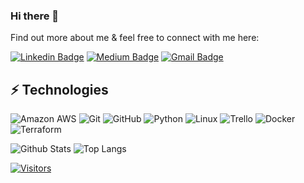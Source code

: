 ### Hi there 👋

<!-- Introduce yourself and give a brief introduction about yourself here.  Also include what tech you're interested in and what you are currently learning -->

Find out more about me & feel free to connect with me here:

<!-- Replace the fields below with the information requested. Remember to remove the encapsulating <> characters. For spaces in names, use %20 (e.g. Broadus%20Palmer) -->

[![Linkedin Badge](https://img.shields.io/badge/-Broadus%20Palmer-blue?style=flat-square&logo=Linkedin&logoColor=white&link=https://www.linkedin.com/in/levelupwithbroadus/)](https://www.linkedin.com/in/levelupwithbroadus/)
[![Medium Badge](https://img.shields.io/badge/Broadus%20Palmer-12100E?style=flat-square&logo=medium&logoColor=white&link=https://www.linkedin.com/newsletters/level-up-in-tech-6746961814677987328/)](https://www.linkedin.com/newsletters/level-up-in-tech-6746961814677987328/)
[![Gmail Badge](https://img.shields.io/badge/-Broadus@Levelupintech.com-c14438?style=flat-square&logo=Gmail&logoColor=white&link=mailto:Broadus@Levelupintech.com)](mailto:Broadus@Levelupintech.com)

## ⚡ Technologies

<!-- Check out the Badges folder for more badges -->

![Amazon AWS](https://img.shields.io/badge/Amazon%20AWS-232F3E?style=flat-square&logo=amazon-aws)
![Git](https://img.shields.io/badge/-Git-black?style=flat-square&logo=git)
![GitHub](https://img.shields.io/badge/-GitHub-181717?style=flat-square&logo=github)
![Python](https://img.shields.io/badge/-Python-black?style=flat-square&logo=Python)
![Linux](https://img.shields.io/badge/Linux-FCC624?style=flat-square&logo=linux&logoColor=black)
![Trello](https://img.shields.io/badge/Trello-%23026AA7.svg?style=flat-square&logo=Trello&logoColor=white)
![Docker](https://img.shields.io/badge/docker-%230db7ed.svg?style=for-the-badge&logo=docker&logoColor=white)
![Terraform](https://img.shields.io/badge/terraform-%235835CC.svg?style=for-the-badge&logo=terraform&logoColor=white)

<!-- Replace the fields below with the information requested. Remember to remove the encapsulating <> characters. -->

![Github Stats](https://github-readme-stats.vercel.app/api?username=LevelUpInTech&count_private=true&show_icons=true&include_all_commits=true)
![Top Langs](https://github-readme-stats.vercel.app/api/top-langs/?username=LevelUpInTech&hide=TeX&layout=compact)


[![Visitors](https://api.visitorbadge.io/api/visitors?path=LevelUpInTech%2FLevelUpInTech&label=VISITORS&countColor=%23263759)](https://visitorbadge.io/status?path=LevelUpInTech%2FLevelUpInTech)
